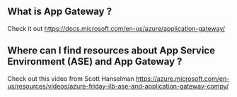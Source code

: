 ## What is App Gateway ? 
Check it out https://docs.microsoft.com/en-us/azure/application-gateway/


## Where can I find resources about App Service Environment (ASE) and App Gateway ?

Check out this video from Scott Hanselman
https://azure.microsoft.com/en-us/resources/videos/azure-friday-ilb-ase-and-application-gateway-compy/
